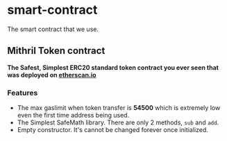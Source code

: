 # smart-contract
The smart contract that we use.

## Mithril Token contract
**The Safest, Simplest ERC20 standard token contract you ever seen that was deployed on [etherscan.io](https://etherscan.io/token/0x3893b9422cd5d70a81edeffe3d5a1c6a978310bb)**

### Features
- The max gaslimit when token transfer is **54500** which is extremely low even the first time address being used.
- The Simplest SafeMath library. There are only 2 methods, `sub` and `add`.
- Empty constructor. It's cannot be changed forever once initialized.
